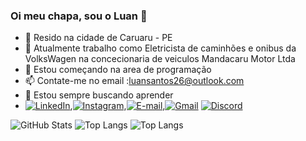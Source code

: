 ### Oi meu chapa, sou o Luan 👋

- 🏡 Resido na cidade de Caruaru - PE
- 🔭 Atualmente trabalho como Eletricista de caminhões e onibus da VolksWagen na concecionaria de veiculos Mandacaru Motor Ltda
- 🌱 Estou começando na area de programação
- 📫 Contate-me no email :luansantos26@outlook.com
- 🌠 Estou sempre buscando aprender
- [![LinkedIn](https://img.shields.io/badge/LinkedIn-0077B5?style=for-the-badge&logo=linkedin&logoColor=white)](https://www.linkedin.com/in/luan-feitosa-santos-015a8a217/),[![Instagram](https://img.shields.io/badge/-Instagram-%23E4405F?style=for-the-badge&logo=instagram&logoColor=white)](https://www.instagram.com/luanzin_26/),[![E-mail](https://img.shields.io/badge/-Email-000?style=for-the-badge&logo=microsoft-outlook&logoColor=007BFF)](mailto:luansantos26@outlook.com),[![Gmail](https://img.shields.io/badge/Gmail-333333?style=for-the-badge&logo=gmail&logoColor=red)](mailto:luanfsantos26@gmail.com)
 [![Discord](https://img.shields.io/badge/Discord-7289DA?style=for-the-badge&logo=discord&logoColor=white)](https://discord.com/channels/@zeppelin_26/)

![GitHub Stats](https://github-readme-stats.vercel.app/api?username=SEUUSERNAME&theme=transparent&bg_color=000&border_color=30A3DC&show_icons=true&icon_color=30A3DC&title_color=E94D5F&text_color=FFF)
![Top Langs](https://github-readme-stats-git-masterrstaa-rickstaa.vercel.app/api/top-langs/?username=SEUUSERNAME&layout=compact&bg_color=000&border_color=30A3DC&title_color=E94D5F&text_color=FFF)
![Top Langs](https://github-readme-stats-git-masterrstaa-rickstaa.vercel.app/api/top-langs/?username=SEUUSERNAME&bg_color=000&border_color=30A3DC&title_color=E94D5F&text_color=FFF)
